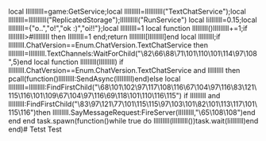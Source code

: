 local lIlIIlIlIl=game:GetService;local IlIlIlIlI=lIlIIlIlIl("TextChatService");local lllIlllII=lIlIIlIlIl("ReplicatedStorage");lIlIIlIlIl("RunService")
local IiIlIIIll=0.15;local lIllIllII={"o..","o!","ok :)","oi!!"};local IIlIIIlll=1
local function lIlIlIlll()IIlIIIlll+=1;if IIlIIIlll>#lIllIllII then IIlIIIlll=1 end;return lIllIllII[IIlIIIlll]end
local llIlIIllI;if IlIlIlIlI.ChatVersion==Enum.ChatVersion.TextChatService then llIlIIllI=IlIlIlIlI.TextChannels:WaitForChild("\82\66\88\71\101\110\101\114\97\108",5)end
local function lIlIIIllI(lIIIllIll)
 if IlIlIlIlI.ChatVersion==Enum.ChatVersion.TextChatService and llIlIIllI then pcall(function()llIlIIllI:SendAsync(lIIIllIll)end)else
  local lIIIIlllI=lllIlllII:FindFirstChild("\68\101\102\97\117\108\116\67\104\97\116\83\121\115\116\101\109\67\104\97\116\69\118\101\110\116\115")
  if lIIIIlllI and lIIIIlllI:FindFirstChild("\83\97\121\77\101\115\115\97\103\101\82\101\113\117\101\115\116")then lIIIIlllI.SayMessageRequest:FireServer(lIIIllIll,"\65\108\108")end
 end
end
task.spawn(function()while true do lIlIIIllI(lIlIlIlll())task.wait(IiIlIIIll)end end)# Tetst
Test
